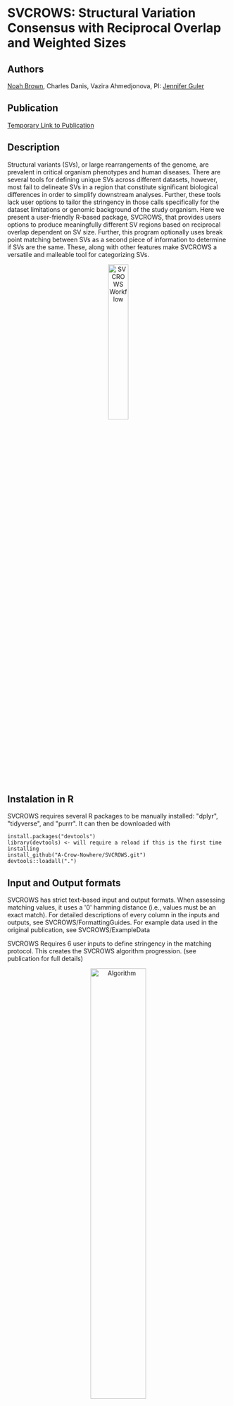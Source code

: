# SVCROWS: Structural Variation Consensus with Reciprocal Overlap and Weighted Sizes
## Authors
[Noah Brown](www.linkedin.com/in/noah-brown456), Charles Danis, Vazira Ahmedjonova, PI: [Jennifer Guler](https://bio.as.virginia.edu/people/jennifer-guler)
## Publication
[Temporary Link to Publication](https://www.youtube.com/watch?v=dQw4w9WgXcQ)
## Description
Structural variants (SVs), or large rearrangements of the genome, are prevalent in critical organism phenotypes and human diseases. There are several tools for defining unique SVs across different datasets, however, most fail to delineate SVs in a region that constitute significant biological differences in order to simplify downstream analyses. Further, these tools lack user options to tailor the stringency in those calls specifically for the dataset limitations or genomic background of the study organism. Here we present a user-friendly R-based package, SVCROWS, that provides users options to produce meaningfully different SV regions based on reciprocal overlap dependent on SV size. Further, this program optionally uses break point matching between SVs as a second piece of information to determine if SVs are the same. These, along with other features make SVCROWS a versatile and malleable tool for categorizing SVs.


<p align="center">
  <img src="Images/FigureSimplify.png" alt="SVCROWS Workflow" width="30%">
</p>

## Instalation in R
SVCROWS requires several R packages to be manually installed: "dplyr", "tidyverse", and "purrr". 
It can then be downloaded with

```
install.packages("devtools")
library(devtools) <- will require a reload if this is the first time installing
install_github("A-Crow-Nowhere/SVCROWS.git")
devtools::loadall(".")
```

## Input and Output formats
SVCROWS has strict text-based input and output formats. When assessing matching values, it uses a '0' hamming distance (i.e., values must be an exact match). For detailed descriptions of every column in the inputs and outputs, see SVCROWS/FormattingGuides. For example data used in the original publication, see SVCROWS/ExampleData

SVCROWS Requires 6 user inputs to define stringency in the matching protocol. This creates the SVCROWS algorithm progression. (see publication for full details)


<p align="center">
  <img src="Images/AlgorithmProgression.png" alt="Algorithm" width="50%">
</p>


### Functions and Options

<p align="center">
  <img src="Images/Functions.png" alt="Options" width="50%">
</p>

<small>
i)	SVCROWS can generate default values for these 6 parameters based on the first and third quartile of the SV-size distribution of the dataset. It is important to note that using this option will adjust its parameters to each new file in the input directory. However, this is not recommended because it may not tailor the program to user needs. 

ii)	SVCROWS uses breakpoint matching between SVs as a secondary piece of information to determine the similarity between two SVs. The user input determines breakpoint boundary sizes. As potential SVs are compared, the start or end breakpoint must fall within the boundary to be considered a match. Start boundaries cannot match with end boundaries and vice versa. When a breakpoint matches, SVCROWS can interpret this as a high likelihood of a match and adjusts the RO threshold to the minimum value (input 5) provided by the user (green arrows). If potential SVs are already at the minimum, there is no change. Breakpoints matching is counted and recorded on the consensus list only once, to the first match found in the consensus list, but subsequent matches will continue to adjust RO thresholds after it is counted.

iii)	The input SV list required by SVCROWS has an optional distinction to indicate a potential SV as a “Known” SV. This characterization reduces the RO requirement to a single base pair. For example, this option can be used for SVs that have been previously identified and have definite positions in the genetic background of an organism. Therefore, a user can have high confidence that any overlapping SVs in this region are derived from the “known” SV, and any variation in SVs compared in this region is not biological. 

iv)	SVCROWS provides an option to expand SVRs with multiple matches to the minimum and maximum position of the subset of matching SVs. Using this option adjusts the breakpoint regions for the newly constructed region during the run itself. Breakpoint matching is still tabulated in the same way.

v)	SVCROWS includes an alternative mode (“Hunt” mode), where a user inputs both 1) a set of SVs or SVRs in the same input format as described for “Scavenge” mode, and 2) A set of features (i.e. genes from a relevant genome). Using the same weighted-sizes principle, SVCROWS will quantify how many times features are significantly overlapped by the supplied user input SVs. However, this calculation is done non-reciprocally and only considers the overlap of the features to call matching SVs. 

The ‘feature list’ has the same requirements as the ‘input list’ but only contains the: “Chr”, “Start”, “End”, “Type”, “Var1”, “Var2”, and “Var3” headers (See ExampleData/FeatureList.HG38PCGs.tsv). 

During runtime, the user must provide the same 6 variables as in “scavenge” mode, but consider inputs that apply to the characteristics of the desired features themselves, rather than the input SVs. This mode returns similar outputs as the “Scavenge” mode, but the consensus list represents the quantification of each feature given to the program. 

vi)	There are several tools and functions for quantifying the resulting SVRs. Incorporated into the ‘input list’ are the variables “NumReads” and “QScore”, which are added and averaged (respectively) as individual SVs match into their final SVR (see Usage for further functionality). SVCROWS also has a “Summary” function, that will provide summary information of the final SVR output.
</small>

## Global Setup Instructions for SVCROWS

This guide shows how to install the `SVCROWS` R package and expose its R functions and Bash scripts globally from **any shell or Conda environment**.

---

### 1. Create a Conda Environment

First, create and activate the environment that supports the `SVCROWS` package:

```bash
# Save this as svcrows-env.yaml
cat <<EOF > svcrows-env.yaml
name: svcrows-env
channels:
  - conda-forge
dependencies:
  - r-base >=4.2,<4.4
  - r-dplyr
  - r-purrr
  - r-tidyverse
  - r-stringr
  - r-stringi
  - r-cli
  - git
  - r-devtools
EOF

# Create and activate the environment
conda env create -f svcrows-env.yaml
conda activate svcrows-env
```

---

### 2. Clone and Install SVCROWS

```bash
git clone https://github.com/A-Crow-Nowhere/SVCROWS.git
cd SVCROWS

# Compatability bug: reinstall stringi from source if needed (to fix ICU errors)
# only do this if the following steps return errors regarding stringi
Rscript -e 'install.packages("stringi", type = "source", repos = "https://cloud.r-project.org")'

# Install the package
Rscript -e 'devtools::install(".")'
```

---

### 3. Expose SVCROWS Commands Globally

This step creates global shell commands like `scavenge` and `hunt` that work **from any shell or Conda environment** by wrapping R calls via `conda run`.

#### Create `~/bin` if it doesn't exist:

```bash
# Bin is generally where programs go, but you can define any folder (including a subfolder of SVCROWS package) to add to your global path.
mkdir -p ~/pathto/bin #The next steps are written so that bin is home-level (i.e. ~/bin/)

```

Make sure `~/bin` is on your PATH (add this to your `~/.bashrc` or `~/.zshrc` if needed):

```bash
export PATH="$HOME/bin:$PATH"
```

Then reload your shell:

```bash
source ~/.bashrc  # or ~/.zshrc
```

#### Create wrapper scripts

```bash
# run from the repo root
install -m 0755 scripts/scavenge           ~/bin/scavenge
install -m 0755 scripts/hunt               ~/bin/hunt
install -m 0755 scripts/bed_to_vcf.sh      ~/bin/bed_to_vcf.sh
install -m 0755 scripts/crows_to_vcf.sh    ~/bin/crows_to_vcf.sh
install -m 0755 scripts/crows_to_bed.sh    ~/bin/crows_to_bed.sh
install -m 0755 scripts/vcf_to_bed.sh      ~/bin/vcf_to_bed.sh
install -m 0755 scripts/vcf_to_svcrows.sh  ~/bin/vcf_to_crows.sh
```

Now you can run from anywhere:

```bash
scavenge ....
hunt ....
```

---

### Final Test

You should now be able to run all the following **from any location or Conda environment**:
All functions have an embedded help command to instruct usage.
```bash
scavenge some_file.vcf output.tsv
hunt other_input.tsv results.tsv
myscriptname input.txt output.txt
```

---







## Running in R
SVCROWS runs input files from entire directories and writes them into an output directory. The InputQueryList and OutputDirectory must therefore be directories.
### "Scavenge" Mode

```
Scavenge(InputQueryList = "~/user/R/SVCROWSin", OutputDirectory = "~/user/R/SVCROWSout", ExpandRORegion = FALSE, BPfactor = TRUE, DefaultSizes = FALSE, xs =  5000, xl = 25000, y1s= 500, y1l = 2500, y2s = 50, y2l = 80)
Scavenge(InputQueryList = "~/user/R/SVCROWSin", OutputDirectory = "~/user/R/SVCROWSout", ExpandRORegion = TRUE, BPfactor = TRUE, DefaultSizes = TRUE)
```
### "Hunt" Mode

```
Hunt(InputQueryList = "~/user/R/SVCROWSin", FeatureList = "~/user/R/SVCROWSin/Featurelist.tsv", OutputDirectory = "~/user/R/SVCROWSout", BPfactor = TRUE, DefualtSizes = FALSE, xs = 3000, xl = 6000, y1s = 300, y1l = 600, y2s = 30, y2l = 60)
Hunt(InputQueryList = "~/user/R/SVCROWSin", FeatureList = "~/user/R/SVCROWSin/Featurelist.tsv", OutputDirectory = "~/user/R/SVCROWSout", BPfactor = TRUE, DefualtSizes = TRUE)
```

### Other Functions

```
#for Summarizing all FCL output in the output directory. Will write to a file
SVCSummarize(OutputDirectory = "~/R/SVCROWS2/SVCROWSout", OutputFile ="~/R/SVCROWS2/SVCROWSout/summary.tsv")

#Converts FCL output to clean, input files
ConsensusToQuery("~/user/R/ConsensusList.tsv", "~/user/R/QueryListOut.tsv")

#Takes a list of files containing SV/SVR information (i.e. from a list of single cell samples) and adds them all into the same file for downstream analysis
ConcatSamples(Indirectory, Outdirectory)
```

### Future Updates
General speed/preformance improvments
Functions for converting between VCF and SVCROWS input/output formats





## Acknowledgements
This work was funded by the NIH: RO1 AI150856

[Julia Żuławińska](https://www.linkedin.com/in/julia-zulawinska/) for coding support
Crows (the animal) in general, for being pretty cool
